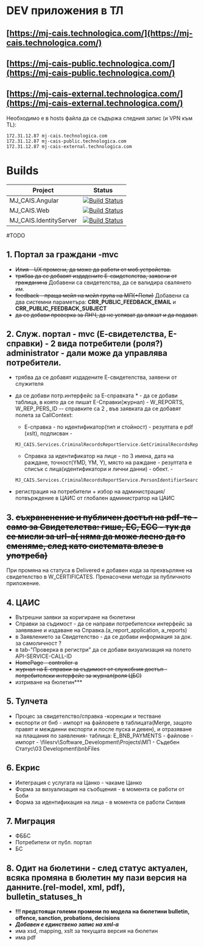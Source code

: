 # DEV приложения в ТЛ

## [https://mj-cais.technologica.com/](https://mj-cais.technologica.com/)
## [https://mj-cais-public.technologica.com/](https://mj-cais-public.technologica.com/)
## [https://mj-cais-external.technologica.com/](https://mj-cais-external.technologica.com/)
Необходимо е в hosts файла да се съдържа следния запис (и VPN към TL):
```
172.31.12.87 mj-cais.technologica.com
172.31.12.87 mj-cais-public.technologica.com
172.31.12.87 mj-cais-external.technologica.com
```

# Builds

|Project|Status|
|--------|------|
|MJ_CAIS.Angular|[![Build Status](https://tfstl.technologica.com/tfs/DefaultCollection/MJ-CAIS/_apis/build/status/MJ_CAIS.Angular)](https://tfstl.technologica.com/tfs/DefaultCollection/MJ-CAIS/_build/latest?definitionId=317)|
|MJ_CAIS.Web|[![Build Status](https://tfstl.technologica.com/tfs/DefaultCollection/MJ-CAIS/_apis/build/status/MJ_CAIS.Web)](https://tfstl.technologica.com/tfs/DefaultCollection/MJ-CAIS/_build/latest?definitionId=319)|
|MJ_CAIS.IdentityServer|[![Build Status](https://tfstl.technologica.com/tfs/DefaultCollection/MJ-CAIS/_apis/build/status/MJ_CAIS.IdentityServer)](https://tfstl.technologica.com/tfs/DefaultCollection/MJ-CAIS/_build/latest?definitionId=318)|


#TODO
## 1. Портал за граждани -mvc
 - ~~Илия - UX промени, да може да работи от моб.устройства.~~
 - ~~трябва да се добавят издадените Е-свидетелства, заявени от гражданина~~ Добавени са свидетелства, да се валидира свалянето им.
 - ~~feedback - праща мейл на мейл група на МП(+Пепи)~~ Добавени са два системни параметъра: **CRR_PUBLIC_FEEDBACK_EMAIL** и **CRR_PUBLIC_FEEDBACK_SUBJECT**
 - ~~да се добави проверка за ЛНЧ, да не успяват да влязат и да подават.~~
 
## 2. Служ. портал - mvc (Е-свидетелства, Е-справки) - 2 вида потребители (роля?) administrator - дали може да управлява потребители.
 - трябва да се добавят издадените Е-свидетелства, заявени от служителя
 - да се добави потр.интерфейс за Е-справката * - да се добави таблица, в която да се пишат Е-Справки(журнал) - W_REPORTS, W_REP_PERS_ID
   -- справките са 2 , във заявката да се добавят полета за CallContext: 
    * Е-справка - по идентификатор(тип и стойност) - резултата е pdf (xslt), подписван - 
	```
	MJ_CAIS.Services.CriminalRecordsReportService.GetCriminalRecordsReportPDFAsync
	```
	* Справка за идентификатор на лице - по 3 имена, дата на раждане, точност(YMD, YM, Y), място на раждане - резултата е списък с лица(идентификатори и лични данни) - обект. - 
	```
	MJ_CAIS.Services.CriminalRecordsReportService.PersonIdentifierSearchAsync
	```
   
 - регистрация на потребители + избор на администрация/ потвърждение в ЦАИС от глобален администратор на ЦАИС
 
## 3. ~~съхраненение и публичен достъп на pdf-те - само за Свидетелства: гише, ЕС, ЕСС - тук да се мисли за url-a( няма да може лесно да го сменяме, след като системата влезе в употреба)~~
При промяна на статуса в Delivered е добавен кода за прехвърляне на свидетелство в W_CERTIFICATES. Пренасочени методи за публичното приложение.
## 4. ЦАИС
 - Вътрешни заявки за коригиране на бюлетини
 - Справки за съдимост - да се направи потребителски интерфейс за заявяване и издаване на Справка.(a_report_application, a_reports)
 - в Заявлението за Свидетелство - да се добави информация за док. за самоличност ?
 - в tab-"Проверка в регистри" да се добави визуализация на полето API-SERVICE-CALL-ID
 - ~~HomePage - controller-a~~
 - ~~журнал на Е-справки за съдимост от служебния достъп - потребителски интерфейс за журнал(роля ЦБС)~~
 - изтриване на бюлетин***
 
## 5. Тулчета
 - Процес за свидетелство/справка -корекции и тестване
 - експорти от бнб - импорт на файловете в таблицата(Merge, защото правят и междинни експорти и после пуска и девен),  и отразяване на плащания по заявления- таблица: E_BNB_PAYMENTS - файлове - импорт - \\filesrv\Software_Development\Projects\МП - Съдебен Статус\03 Development\bnbFiles

 
## 6. Екрис
 - Интеграция с услугата на Цанко - чакаме Цанко
 - Форма за визуализация на съобщения - в момента се работи от Боби
 - Форма за идентификация на лица - в момента се работи Силвия
 
## 7. Миграция
 - ФББС
 - Потребители от публ. портал
 - БС
 
## 8. Одит на бюлетини - след статус актуален, всяка промяна в бюлетин му пази версия на данните.(rel-model, xml, pdf), bulletin_statuses_h
 * **!!! предстоящи големи промени по модела на бюлетини bulletin, offence, sanction, probations, decisions**
 * <em><strong>Добавен е единствено запис на xml-а</strong></em>
 * има xsd, mapping, xslt за текущата версия на бюлетин 
 * има pdf 